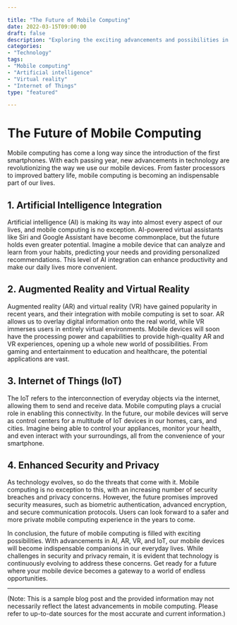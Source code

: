 ```yaml
---

title: "The Future of Mobile Computing" 
date: 2022-03-15T09:00:00 
draft: false 
description: "Exploring the exciting advancements and possibilities in mobile computing." 
categories: 
- "Technology" 
tags:  
- "Mobile computing" 
- "Artificial intelligence" 
- "Virtual reality" 
- "Internet of Things" 
type: "featured" 

---
```


# The Future of Mobile Computing

Mobile computing has come a long way since the introduction of the first smartphones. With each passing year, new advancements in technology are revolutionizing the way we use our mobile devices. From faster processors to improved battery life, mobile computing is becoming an indispensable part of our lives.

## 1. Artificial Intelligence Integration

Artificial intelligence (AI) is making its way into almost every aspect of our lives, and mobile computing is no exception. AI-powered virtual assistants like Siri and Google Assistant have become commonplace, but the future holds even greater potential. Imagine a mobile device that can analyze and learn from your habits, predicting your needs and providing personalized recommendations. This level of AI integration can enhance productivity and make our daily lives more convenient.

## 2. Augmented Reality and Virtual Reality

Augmented reality (AR) and virtual reality (VR) have gained popularity in recent years, and their integration with mobile computing is set to soar. AR allows us to overlay digital information onto the real world, while VR immerses users in entirely virtual environments. Mobile devices will soon have the processing power and capabilities to provide high-quality AR and VR experiences, opening up a whole new world of possibilities. From gaming and entertainment to education and healthcare, the potential applications are vast.

## 3. Internet of Things (IoT)

The IoT refers to the interconnection of everyday objects via the internet, allowing them to send and receive data. Mobile computing plays a crucial role in enabling this connectivity. In the future, our mobile devices will serve as control centers for a multitude of IoT devices in our homes, cars, and cities. Imagine being able to control your appliances, monitor your health, and even interact with your surroundings, all from the convenience of your smartphone.

## 4. Enhanced Security and Privacy

As technology evolves, so do the threats that come with it. Mobile computing is no exception to this, with an increasing number of security breaches and privacy concerns. However, the future promises improved security measures, such as biometric authentication, advanced encryption, and secure communication protocols. Users can look forward to a safer and more private mobile computing experience in the years to come.

In conclusion, the future of mobile computing is filled with exciting possibilities. With advancements in AI, AR, VR, and IoT, our mobile devices will become indispensable companions in our everyday lives. While challenges in security and privacy remain, it is evident that technology is continuously evolving to address these concerns. Get ready for a future where your mobile device becomes a gateway to a world of endless opportunities.

---

(Note: This is a sample blog post and the provided information may not necessarily reflect the latest advancements in mobile computing. Please refer to up-to-date sources for the most accurate and current information.)
